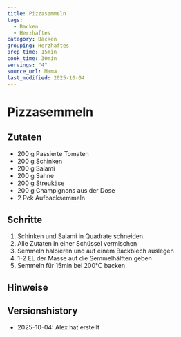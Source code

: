 ```yaml
---
title: Pizzasemmeln
tags:
  - Backen
  - Herzhaftes
category: Backen
grouping: Herzhaftes
prep_time: 15min
cook_time: 30min
servings: "4"
source_url: Mama
last_modified: 2025-10-04
---
```

# Pizzasemmeln

## Zutaten
- 200 g Passierte Tomaten
- 200 g Schinken
- 200 g Salami
- 200 g Sahne
- 200 g Streukäse
- 200 g Champignons aus der Dose
- 2 Pck Aufbacksemmeln

## Schritte
1. Schinken und Salami in Quadrate schneiden.
2. Alle Zutaten in einer Schüssel vermischen
3. Semmeln halbieren und auf einem Backblech auslegen
4. 1-2 EL der Masse auf die Semmelhälften geben
5. Semmeln für 15min bei 200°C backen

## Hinweise

## Versionshistory
- 2025-10-04: Alex hat erstellt

  

<!-- Ende der Vorlage -->
<!-- MARKER FOR MAPPER SCRIPT -->